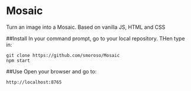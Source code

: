 # Mosaic
Turn an image into a Mosaic. Based on vanilla JS, HTML and CSS

##Install
In your command prompt, go to your local repository. THen type in:
```
git clone https://github.com/smoroso/Mosaic
npm start
```

##Use
Open your browser and go to:
```
http://localhost:8765
```